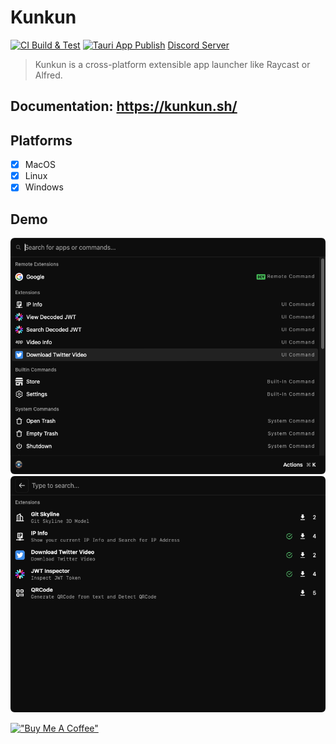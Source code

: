 # Kunkun

[![CI Build & Test](https://github.com/HuakunTech/Kunkun/actions/workflows/ci.yml/badge.svg)](https://github.com/HuakunTech/Kunkun/actions/workflows/ci.yml)
[![Tauri App Publish](https://github.com/HuakunTech/Kunkun/actions/workflows/tauri-ci.yml/badge.svg)](https://github.com/HuakunTech/Kunkun/actions/workflows/tauri-ci.yml)
[Discord Server](https://discord.gg/bvf6GwxKWX)

> Kunkun is a cross-platform extensible app launcher like Raycast or Alfred.

## Documentation: https://kunkun.sh/

## Platforms

- [x] MacOS
- [x] Linux
- [x] Windows

## Demo

![](./README.assets/main.png)
![](./README.assets/store.png)

[!["Buy Me A Coffee"](https://www.buymeacoffee.com/assets/img/custom_images/orange_img.png)](https://buymeacoffee.com/huakun)
